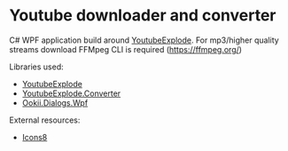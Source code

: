 # Youtube downloader and converter
C# WPF application build around [YoutubeExplode](https://github.com/Tyrrrz/YoutubeExplode).
For mp3/higher quality streams download FFMpeg CLI is required (https://ffmpeg.org/)


Libraries used:
* [YoutubeExplode](https://github.com/Tyrrrz/YoutubeExplode)
* [YoutubeExplode.Converter](https://github.com/Tyrrrz/YoutubeExplode/tree/master/YoutubeExplode.Converter)
* [Ookii.Dialogs.Wpf]([https://github.com/ookii-dialogs](https://github.com/ookii-dialogs/ookii-dialogs-wpf))

External resources:
* [Icons8](https://icons8.com/)
